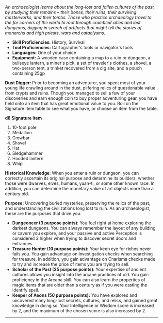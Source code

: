 _An archaeologist learns about the long-lost and fallen cultures of the past by studying their remains – their bones, their ruins, their surviving masterworks, and their tombs. Those who practice archaeology travel to the far corners of the world to root through crumbled cities and lost dungeons, digging in search of artifacts that might tell the stories of monarchs and high priests, wars and cataclysms._

- **Skill Proficiencies:** History, Survival  
- **Tool Proficiencies:** Cartographer's tools or navigator's tools  
- **Languages:** One of your choice  
- **Equipment:** A wooden case containing a map to a ruin or dungeon, a bullseye lantern, a miner's pick, a set of traveler's clothes, a shovel, a two-person tent, a trinket recovered from a dig site, and a pouch containing 25gp  

**Dust Digger:** Prior to becoming an adventurer, you spent most of your young life crawling around in the dust, pilfering relics of questionable value from crypts and ruins. Though you managed to sell a few of your discoveries and earn enough coin to buy proper adventuring gear, you have held onto an item that has great emotional value to you. Roll on the Signature Item table to see what you have, or choose an item from the table.

**d8 Signature Item**  
1. 10-foot pole  
2. Medallion  
3. Crowbar  
4. Shovel  
5. Hat  
6. Sledgehammer  
7. Hooded lantern  
8. Whip  

**Historical Knowledge:** When you enter a ruin or dungeon, you can correctly ascertain its original purpose and determine its builders, whether those were dwarves, elves, humans, yuan-ti, or some other known race. In addition, you can determine the monetary value of art objects more than a century old.

**Purpose:** Uncovering buried mysteries, preserving the relics of the past, and understanding the civilizations long lost to ruin. As an archaeologist, these are the purposes that drive you.

- **Dungeoneer (3 purpose points):** You feel right at home exploring the darkest dungeons. You can always remember the layout of any building or cavern you explore, and your passive and active Perception is considered 3 higher when trying to discover secret doors and entrances.  
- **Treasure Hunter (10 purpose points):** Your keen eye for riches never fails you. You gain advantage on Investigation checks when searching for treasure. In addition, you gain advantage on Charisma checks made to try and increase the price of items you are trying to sell.  
- **Scholar of the Past (25 purpose points):** Your expertise of ancient cultures allows you insight into the arcane practices of old. You gain proficiency in the Arcana skill. You can also learn the properties of magic items that are older than a century as if you were casting the Identify spell.  
- **Keeper of Aeons (50 purpose points):** You have explored and uncovered many long-lost secrets, cultures, and relics, and gained great knowledge in doing so. Your Intelligence or Wisdom score is increased by 2, and the maximum of the chosen score is also increased by 2.

---